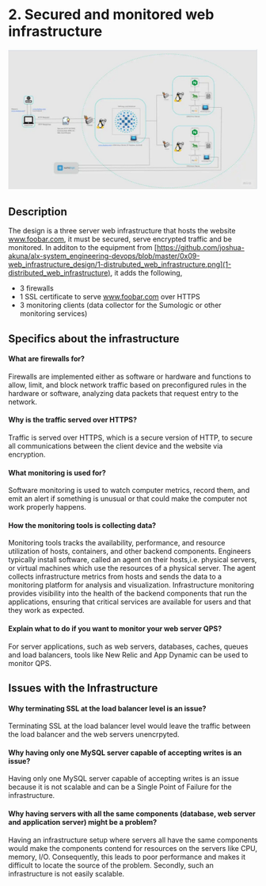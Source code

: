 # 2. Secured and monitored web infrastructure

![A secured and monitored web infrastructure](https://github.com/joshua-akuna/alx-system_engineering-devops/blob/master/0x09-web_infrastructure_design/2-secured_and_monitored_web_infrastructure.png)

## Description
The design is a three server web infrastructure that hosts the website www.foobar.com, it must be secured, serve encrypted traffic and be monitored. In additon to the equipment from [https://github.com/joshua-akuna/alx-system_engineering-devops/blob/master/0x09-web_infrastructure_design/1-distrubuted_web_infrastructure.png](1-distributed_web_infrastructure), it adds the following,
* 3 firewalls
* 1 SSL certificate to serve www.foobar.com over HTTPS
* 3 monitoring clients (data collector for the Sumologic or other monitoring services)

## Specifics about the infrastructure
#### What are firewalls for?
Firewalls are implemented either as software or hardware and functions to allow, limit, and block network traffic based on preconfigured rules in the hardware or software, analyzing data packets that request entry to the network.

#### Why is the traffic served over HTTPS?
Traffic is served over HTTPS, which is a secure version of HTTP, to secure all communications between the client device and the website via encryption.

#### What monitoring is used for?
Software monitoring is used to watch computer metrics, record them, and emit an alert if something is unusual or that could make the computer not work properly happens.

#### How the monitoring tools is collecting data?
Monitoring tools tracks the availability, performance, and resource utilization of hosts, containers, and other backend components. Engineers typically install software, called an agent on their hosts,i.e. physical servers, or virtual machines which use the resources of a physical server. The agent collects infrastructure metrics from hosts and sends the data to a monitoring platform for analysis and visualization. Infrastructure monitoring provides visibility into the health of the backend components that run the applications, ensuring that critical services are available for users and that they work as expected.

#### Explain what to do if you want to monitor your web server QPS?
For server applications, such as web servers, databases, caches, queues and load balancers, tools like New Relic and App Dynamic can be used to monitor QPS.

## Issues with the Infrastructure
#### Why terminating SSL at the load balancer level is an issue?
Terminating SSL at the load balancer level would leave the traffic between the load balancer and the web servers unencrpyted.

#### Why having only one MySQL server capable of accepting writes is an issue?
Having only one MySQL server capable of accepting writes is an issue because it is not scalable and can be a Single Point of Failure for the infrastructure.

#### Why having servers with all the same components (database, web server and application server) might be a problem?
Having an infrastructure setup where servers all have the same components would make the components contend for resources on the servers like CPU, memory, I/O. Consequently, this leads to poor performance and makes it difficult to locate the source of the problem. Secondly, such an infrastructure is not easily scalable.
